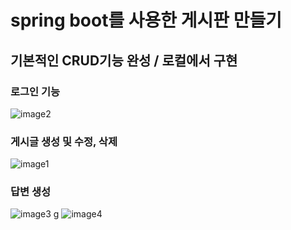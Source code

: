 # spring boot를 사용한 게시판 만들기
## 기본적인 CRUD기능 완성 / 로컬에서 구현


### 로그인 기능

  ![image2](https://github.com/user-attachments/assets/27d4671b-7557-421b-905a-f791e42989a7)
### 게시글 생성 및 수정, 삭제

  ![image1](https://github.com/user-attachments/assets/72607f2e-940e-46ed-821a-2392573ba21a)
### 답변 생성

  ![image3](https://github.com/user-attachments/assets/fcc94e1d-c201-42be-b28e-bd2629b91446)
g
  ![image4](https://github.com/user-attachments/assets/8cbed7ee-7e72-4b38-b7c8-053375407882)

